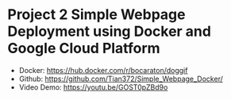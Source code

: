 # Project 2 Simple Webpage Deployment using Docker and Google Cloud Platform

- Docker: https://hub.docker.com/r/bocaraton/doggif
- Github: https://github.com/Tian372/Simple_Webpage_Docker/
- Video Demo: https://youtu.be/GOST0pZBd9o
